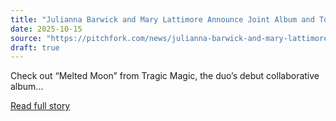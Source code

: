```yaml
---
title: "Julianna Barwick and Mary Lattimore Announce Joint Album and Tour, Share New Song: Listen"
date: 2025-10-15
source: "https://pitchfork.com/news/julianna-barwick-and-mary-lattimore-announce-joint-album-and-tour-share-new-song-listen"
draft: true
---
```


Check out “Melted Moon” from Tragic Magic, the duo’s debut collaborative album...

[Read full story](https://pitchfork.com/news/julianna-barwick-and-mary-lattimore-announce-joint-album-and-tour-share-new-song-listen)
